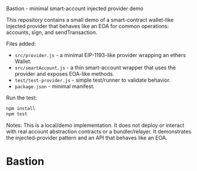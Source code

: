 Bastion - minimal smart-account injected provider demo

This repository contains a small demo of a smart-contract wallet-like injected provider that behaves like an EOA for common operations: accounts, sign, and sendTransaction.

Files added:
- `src/provider.js` - a minimal EIP-1193-like provider wrapping an ethers Wallet.
- `src/smartAccount.js` - a thin smart-account wrapper that uses the provider and exposes EOA-like methods.
- `test/test-provider.js` - simple test/runner to validate behavior.
- `package.json` - minimal manifest.

Run the test:

```bash
npm install
npm test
```

Notes: This is a local/demo implementation. It does not deploy or interact with real account abstraction contracts or a bundler/relayer. It demonstrates the injected-provider pattern and an API that behaves like an EOA.
# Bastion